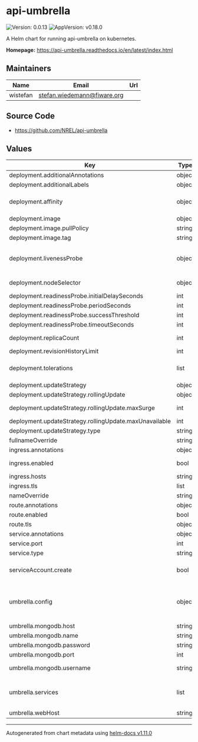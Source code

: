 # api-umbrella

![Version: 0.0.13](https://img.shields.io/badge/Version-0.0.13-informational?style=flat-square) ![AppVersion: v0.18.0](https://img.shields.io/badge/AppVersion-v0.18.0-informational?style=flat-square)

A Helm chart for running api-umbrella on kubernetes.

**Homepage:** <https://api-umbrella.readthedocs.io/en/latest/index.html>

## Maintainers

| Name | Email | Url |
| ---- | ------ | --- |
| wistefan | <stefan.wiedemann@fiware.org> |  |

## Source Code

* <https://github.com/NREL/api-umbrella>

## Values

| Key | Type | Default | Description |
|-----|------|---------|-------------|
| deployment.additionalAnnotations | object | `{}` | additional annotations for the deployment, if required |
| deployment.additionalLabels | object | `{}` | additional labels for the deployment, if required |
| deployment.affinity | object | `{}` | affinity template ref: https://kubernetes.io/docs/concepts/configuration/assign-pod-node/#affinity-and-anti-affinity |
| deployment.image | object | `{"pullPolicy":"IfNotPresent","repository":"fiware/api-umbrella","tag":"0.18.0"}` | configuration of the image to be used |
| deployment.image.pullPolicy | string | `"IfNotPresent"` | specification of the image pull policy |
| deployment.image.tag | string | `"0.18.0"` | tag of the image to be used |
| deployment.livenessProbe | object | `{"initialDelaySeconds":30,"periodSeconds":10,"successThreshold":1,"timeoutSeconds":30}` | liveness and readiness probes of the orion broker, they will be evaluated against the version endpoint ref: https://kubernetes.io/docs/concepts/workloads/pods/pod-lifecycle/#container-probes |
| deployment.nodeSelector | object | `{}` | selector template ref: https://kubernetes.io/docs/user-guide/node-selection/ |
| deployment.readinessProbe.initialDelaySeconds | int | `30` |  |
| deployment.readinessProbe.periodSeconds | int | `10` |  |
| deployment.readinessProbe.successThreshold | int | `1` |  |
| deployment.readinessProbe.timeoutSeconds | int | `30` |  |
| deployment.replicaCount | int | `1` | initial number of target replications, can be different if autoscaling is enabled |
| deployment.revisionHistoryLimit | int | `3` | number of old replicas to be retained |
| deployment.tolerations | list | `[]` | tolerations template ref: ref: https://kubernetes.io/docs/concepts/configuration/taint-and-toleration/ |
| deployment.updateStrategy | object | `{"rollingUpdate":{"maxSurge":1,"maxUnavailable":0},"type":"RollingUpdate"}` | configuration of the orion update strategy |
| deployment.updateStrategy.rollingUpdate | object | `{"maxSurge":1,"maxUnavailable":0}` | new pods will be added gradually |
| deployment.updateStrategy.rollingUpdate.maxSurge | int | `1` | number of pods that can be created above the desired amount while updating |
| deployment.updateStrategy.rollingUpdate.maxUnavailable | int | `0` | number of pods that can be unavailable while updating |
| deployment.updateStrategy.type | string | `"RollingUpdate"` | type of the update |
| fullnameOverride | string | `""` | option to override the fullname config in the _helpers.tpl |
| ingress.annotations | object | `{}` | annotations to be added to the ingress |
| ingress.enabled | bool | `false` | should there be an ingress to connect orion with the public internet |
| ingress.hosts | string | `nil` | all hosts to be provided |
| ingress.tls | list | `[]` |  |
| nameOverride | string | `""` | option to override the name config in the _helpers.tpl |
| route.annotations | object | `{}` | annotations to be added to the route |
| route.enabled | bool | `false` |  |
| route.tls | object | `{}` | tls configuration for the route |
| service.annotations | object | `{}` | addtional annotations, if required |
| service.port | int | `80` | port to be used by the service |
| service.type | string | `"ClusterIP"` | service type |
| serviceAccount.create | bool | `false` | specifies if the account should be created, be aware that the chart needs to run as root and sets the corresponding security context |
| umbrella.config | object | `{}` | configuration of the umbrella. See https://github.com/Profirator/api-umbrella/tree/master/config and https://api-umbrella.readthedocs.io/en/latest/ for more or use the out-commented part as a sane default |
| umbrella.mongodb.host | string | `"mongodb"` | host of the mongodb |
| umbrella.mongodb.name | string | `"api_umbrella"` | name of the database, needs to exist on startup |
| umbrella.mongodb.password | string | `"pass"` | password to authenticate with, if not set, we will create it |
| umbrella.mongodb.port | int | `27017` | port of the mongodb |
| umbrella.mongodb.username | string | `"umbrella"` | username to authenticate with. If the user does not exist, admin config is required and a user will be created |
| umbrella.services | list | `["router","web"]` | list services that should be run by api-umbrella. See https://github.com/Profirator/api-umbrella/tree/master/config and https://api-umbrella.readthedocs.io/en/latest/ for more |
| umbrella.webHost | string | `"umbrella.fiware.dev"` | configure the host of the frontend here |

----------------------------------------------
Autogenerated from chart metadata using [helm-docs v1.11.0](https://github.com/norwoodj/helm-docs/releases/v1.11.0)
